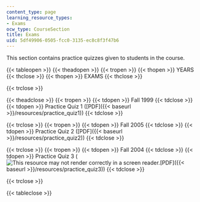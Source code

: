 ```yaml
---
content_type: page
learning_resource_types:
- Exams
ocw_type: CourseSection
title: Exams
uid: 5df49906-0505-fcc0-3135-ec8c8f3f47b6
---
```


This section contains practice quizzes given to students in the course.

{{< tableopen >}}
{{< theadopen >}}
{{< tropen >}}
{{< thopen >}}
YEARS
{{< thclose >}}
{{< thopen >}}
EXAMS
{{< thclose >}}

{{< trclose >}}

{{< theadclose >}}
{{< tropen >}}
{{< tdopen >}}
Fall 1999
{{< tdclose >}}
{{< tdopen >}}
Practice Quiz 1 ([PDF]({{< baseurl >}}/resources/practice_quiz1))
{{< tdclose >}}

{{< trclose >}}
{{< tropen >}}
{{< tdopen >}}
Fall 2005
{{< tdclose >}}
{{< tdopen >}}
Practice Quiz 2 ([PDF]({{< baseurl >}}/resources/practice_quiz2))
{{< tdclose >}}

{{< trclose >}}
{{< tropen >}}
{{< tdopen >}}
Fall 2004
{{< tdclose >}}
{{< tdopen >}}
Practice Quiz 3 (![This resource may not render correctly in a screen reader.](/images/inacessible.gif)[PDF]({{< baseurl >}}/resources/practice_quiz3))
{{< tdclose >}}

{{< trclose >}}

{{< tableclose >}}
